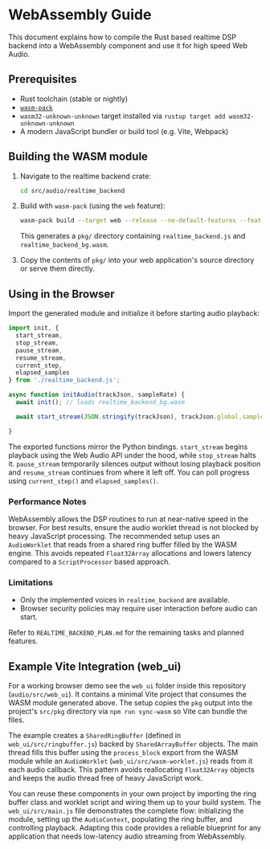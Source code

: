 # WebAssembly Guide

This document explains how to compile the Rust based realtime DSP backend into a WebAssembly component and use it for high speed Web Audio.

## Prerequisites

- Rust toolchain (stable or nightly)
- [`wasm-pack`](https://rustwasm.github.io/wasm-pack/installer/)
- `wasm32-unknown-unknown` target installed via `rustup target add wasm32-unknown-unknown`
- A modern JavaScript bundler or build tool (e.g. Vite, Webpack)

## Building the WASM module

1. Navigate to the realtime backend crate:

   ```bash
   cd src/audio/realtime_backend
   ```

2. Build with `wasm-pack` (using the `web` feature):

   ```bash
   wasm-pack build --target web --release --no-default-features --features web
   ```

   This generates a `pkg/` directory containing `realtime_backend.js` and `realtime_backend_bg.wasm`.

3. Copy the contents of `pkg/` into your web application's source directory or serve them directly.

## Using in the Browser

Import the generated module and initialize it before starting audio playback:

```javascript
import init, {
  start_stream,
  stop_stream,
  pause_stream,
  resume_stream,
  current_step,
  elapsed_samples
} from './realtime_backend.js';

async function initAudio(trackJson, sampleRate) {
  await init(); // loads realtime_backend_bg.wasm

  await start_stream(JSON.stringify(trackJson), trackJson.global.sample_rate);

}
```

The exported functions mirror the Python bindings. `start_stream` begins playback using the Web Audio API under the hood, while `stop_stream` halts it.
`pause_stream` temporarily silences output without losing playback position and `resume_stream` continues from where it left off. You can poll progress using `current_step()` and `elapsed_samples()`.

### Performance Notes

WebAssembly allows the DSP routines to run at near-native speed in the browser. For best results, ensure the audio worklet thread is not blocked by heavy JavaScript processing. The recommended setup uses an `AudioWorklet` that reads from a shared ring buffer filled by the WASM engine. This avoids repeated `Float32Array` allocations and lowers latency compared to a `ScriptProcessor` based approach.

### Limitations

- Only the implemented voices in `realtime_backend` are available.
- Browser security policies may require user interaction before audio can start.

Refer to `REALTIME_BACKEND_PLAN.md` for the remaining tasks and planned features.

## Example Vite Integration (web_ui)

For a working browser demo see the `web_ui` folder inside this repository
(`audio/src/web_ui`). It contains a minimal Vite project that consumes the WASM
module generated above. The setup copies the `pkg` output into the project's
`src/pkg` directory via `npm run sync-wasm` so Vite can bundle the files.

The example creates a `SharedRingBuffer` (defined in
`web_ui/src/ringbuffer.js`) backed by `SharedArrayBuffer` objects. The main
thread fills this buffer using the `process_block` export from the WASM module
while an `AudioWorklet` (`web_ui/src/wasm-worklet.js`) reads from it each audio
callback. This pattern avoids reallocating `Float32Array` objects and keeps the
audio thread free of heavy JavaScript work.

You can reuse these components in your own project by importing the ring buffer
class and worklet script and wiring them up to your build system. The
`web_ui/src/main.js` file demonstrates the complete flow: initializing the
module, setting up the `AudioContext`, populating the ring buffer, and controlling
playback. Adapting this code provides a reliable blueprint for any application
that needs low-latency audio streaming from WebAssembly.

